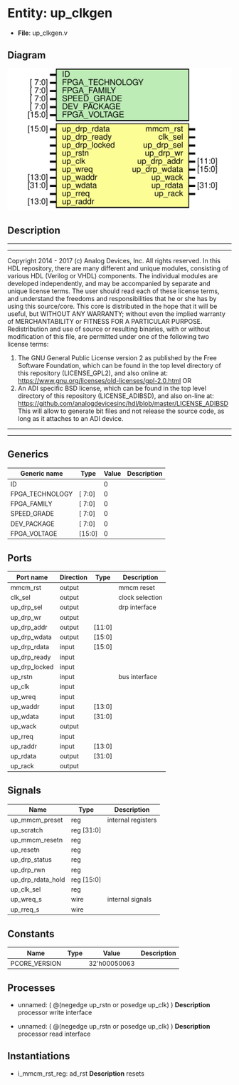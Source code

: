 # Entity: up_clkgen

- **File**: up_clkgen.v
## Diagram

![Diagram](up_clkgen.svg "Diagram")
## Description

***************************************************************************
 ***************************************************************************
 Copyright 2014 - 2017 (c) Analog Devices, Inc. All rights reserved.
 In this HDL repository, there are many different and unique modules, consisting
 of various HDL (Verilog or VHDL) components. The individual modules are
 developed independently, and may be accompanied by separate and unique license
 terms.
 The user should read each of these license terms, and understand the
 freedoms and responsibilities that he or she has by using this source/core.
 This core is distributed in the hope that it will be useful, but WITHOUT ANY
 WARRANTY; without even the implied warranty of MERCHANTABILITY or FITNESS FOR
 A PARTICULAR PURPOSE.
 Redistribution and use of source or resulting binaries, with or without modification
 of this file, are permitted under one of the following two license terms:
   1. The GNU General Public License version 2 as published by the
      Free Software Foundation, which can be found in the top level directory
      of this repository (LICENSE_GPL2), and also online at:
      <https://www.gnu.org/licenses/old-licenses/gpl-2.0.html>
 OR
   2. An ADI specific BSD license, which can be found in the top level directory
      of this repository (LICENSE_ADIBSD), and also on-line at:
      https://github.com/analogdevicesinc/hdl/blob/master/LICENSE_ADIBSD
      This will allow to generate bit files and not release the source code,
      as long as it attaches to an ADI device.
 ***************************************************************************
 ***************************************************************************
 
## Generics

| Generic name    | Type   | Value | Description |
| --------------- | ------ | ----- | ----------- |
| ID              |        | 0     |             |
| FPGA_TECHNOLOGY | [ 7:0] | 0     |             |
| FPGA_FAMILY     | [ 7:0] | 0     |             |
| SPEED_GRADE     | [ 7:0] | 0     |             |
| DEV_PACKAGE     | [ 7:0] | 0     |             |
| FPGA_VOLTAGE    | [15:0] | 0     |             |
## Ports

| Port name     | Direction | Type   | Description     |
| ------------- | --------- | ------ | --------------- |
| mmcm_rst      | output    |        | mmcm reset      |
| clk_sel       | output    |        | clock selection |
| up_drp_sel    | output    |        | drp interface   |
| up_drp_wr     | output    |        |                 |
| up_drp_addr   | output    | [11:0] |                 |
| up_drp_wdata  | output    | [15:0] |                 |
| up_drp_rdata  | input     | [15:0] |                 |
| up_drp_ready  | input     |        |                 |
| up_drp_locked | input     |        |                 |
| up_rstn       | input     |        | bus interface   |
| up_clk        | input     |        |                 |
| up_wreq       | input     |        |                 |
| up_waddr      | input     | [13:0] |                 |
| up_wdata      | input     | [31:0] |                 |
| up_wack       | output    |        |                 |
| up_rreq       | input     |        |                 |
| up_raddr      | input     | [13:0] |                 |
| up_rdata      | output    | [31:0] |                 |
| up_rack       | output    |        |                 |
## Signals

| Name              | Type           | Description         |
| ----------------- | -------------- | ------------------- |
| up_mmcm_preset    | reg            | internal registers  |
| up_scratch        | reg     [31:0] |                     |
| up_mmcm_resetn    | reg            |                     |
| up_resetn         | reg            |                     |
| up_drp_status     | reg            |                     |
| up_drp_rwn        | reg            |                     |
| up_drp_rdata_hold | reg     [15:0] |                     |
| up_clk_sel        | reg            |                     |
| up_wreq_s         | wire           | internal signals    |
| up_rreq_s         | wire           |                     |
## Constants

| Name          | Type | Value        | Description |
| ------------- | ---- | ------------ | ----------- |
| PCORE_VERSION |      | 32'h00050063 |             |
## Processes
- unnamed: ( @(negedge up_rstn or posedge up_clk) )
**Description**
processor write interface

- unnamed: ( @(negedge up_rstn or posedge up_clk) )
**Description**
processor read interface

## Instantiations

- i_mmcm_rst_reg: ad_rst
**Description**
resets

